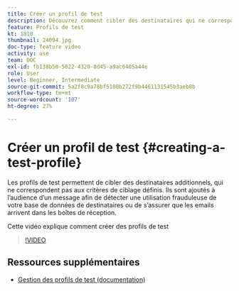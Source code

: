 ```yaml
---
title: Créer un profil de test
description: Découvrez comment cibler des destinataires qui ne correspondent pas aux critères de ciblage définis pour détecter une utilisation frauduleuse de votre base de données de destinataires ou pour vous assurer que les emails arrivent dans les boîtes de réception.
feature: Profils de test
kt: 1810
thumbnail: 24094.jpg
doc-type: feature video
activity: use
team: DOC
exl-id: fb138b50-5022-4320-8d45-a9ac6405a44e
role: User
level: Beginner, Intermediate
source-git-commit: 5a2f8c9a78bf5100b272f9b4461131545b3aeb8b
workflow-type: tm+mt
source-wordcount: '107'
ht-degree: 27%

---
```


# Créer un profil de test {#creating-a-test-profile}

Les profils de test permettent de cibler des destinataires additionnels, qui ne correspondent pas aux critères de ciblage définis. Ils sont ajoutés à l’audience d’un message afin de détecter une utilisation frauduleuse de votre base de données de destinataires ou de s’assurer que les emails arrivent dans les boîtes de réception.

Cette vidéo explique comment créer des profils de test

>[!VIDEO](https://video.tv.adobe.com/v/24094?quality=12)

## Ressources supplémentaires

* [Gestion des profils de test (documentation)](https://experienceleague.adobe.com/docs/campaign-standard/using/profiles-and-audiences/managing-profiles/managing-test-profiles.html)
